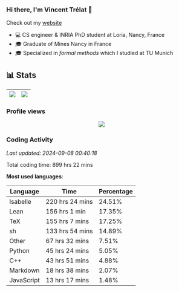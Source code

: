 ### Hi there, I'm Vincent Trélat 👋

Check out my [website](https://vtrelat.github.io)

-   💻 CS engineer & INRIA PhD student at Loria, Nancy, France
-   🎓 Graduate of Mines Nancy in France
-   🎓 Specialized in _formal methods_ which I studied at TU Munich

## 📊 **Stats**

| <img align="center" src="https://readme-stats.clckblog.space/api?username=VTrelat&show_icons=true&include_all_commits=true&theme=tokyonight&hide_border=true" /> | <img align="center" src="https://readme-stats.clckblog.space/api/top-langs/?username=VTrelat&layout=compact&theme=tokyonight&hide_border=true" /> |
| ---------------------------------------------------------------------------------------------------------------------------------------------------------------- | ------------------------------------------------------------------------------------------------------------------------------------------------- |

### Profile views

<p align="center">
 <img src="https://profile-counter.glitch.me/VTrelat/count.svg" />
</p>

<!--automations-->
### Coding Activity
_Last updated: 2024-09-08 00:40:18_

Total coding time: 899 hrs 22 mins

**Most used languages**:

| Language | Time | Percentage |
| ------------- | ------------- | ------------- |
| Isabelle | 220 hrs 24 mins | 24.51% |
| Lean | 156 hrs 1 min | 17.35% |
| TeX | 155 hrs 7 mins | 17.25% |
| sh | 133 hrs 54 mins | 14.89% |
| Other | 67 hrs 32 mins | 7.51% |
| Python | 45 hrs 24 mins | 5.05% |
| C++ | 43 hrs 51 mins | 4.88% |
| Markdown | 18 hrs 38 mins | 2.07% |
| JavaScript | 13 hrs 17 mins | 1.48% |

